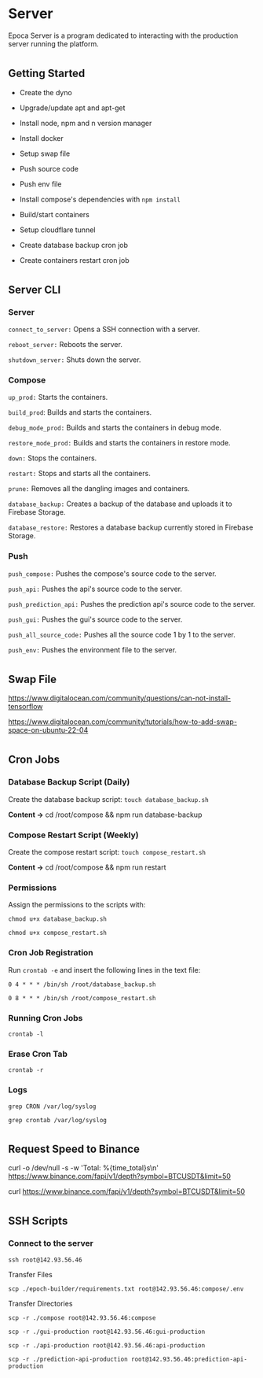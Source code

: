 # Server

Epoca Server is a program dedicated to interacting with the production server running the platform.

#
## Getting Started

- Create the dyno

- Upgrade/update apt and apt-get

- Install node, npm and n version manager

- Install docker

- Setup swap file

- Push source code

- Push env file

- Install compose's dependencies with `npm install`

- Build/start containers

- Setup cloudflare tunnel

- Create database backup cron job

- Create containers restart cron job



#
## Server CLI

### Server

`connect_to_server:` Opens a SSH connection with a server.

`reboot_server:` Reboots the server.

`shutdown_server:` Shuts down the server.

### Compose

`up_prod:` Starts the containers.

`build_prod`: Builds and starts the containers.

`debug_mode_prod:` Builds and starts the containers in debug mode.

`restore_mode_prod:` Builds and starts the containers in restore mode.

`down:` Stops the containers.

`restart:` Stops and starts all the containers.

`prune:` Removes all the dangling images and containers.

`database_backup:` Creates a backup of the database and uploads it to Firebase Storage.

`database_restore:` Restores a database backup currently stored in Firebase Storage.

### Push

`push_compose:` Pushes the compose's source code to the server.

`push_api:` Pushes the api's source code to the server.

`push_prediction_api:` Pushes the prediction api's source code to the server.

`push_gui:` Pushes the gui's source code to the server.

`push_all_source_code:` Pushes all the source code 1 by 1 to the server.

`push_env:` Pushes the environment file to the server.


#
## Swap File

https://www.digitalocean.com/community/questions/can-not-install-tensorflow

https://www.digitalocean.com/community/tutorials/how-to-add-swap-space-on-ubuntu-22-04






#
## Cron Jobs

### Database Backup Script (Daily)

Create the database backup script: `touch database_backup.sh`

**Content ->** cd /root/compose && npm run database-backup

### Compose Restart Script (Weekly)

Create the compose restart script: `touch compose_restart.sh`

**Content ->** cd /root/compose && npm run restart


### Permissions

Assign the permissions to the scripts with: 

`chmod u+x database_backup.sh`

`chmod u+x compose_restart.sh`

### Cron Job Registration

Run `crontab -e` and insert the following lines in the text file: 

`0 4 * * * /bin/sh /root/database_backup.sh`

`0 8 * * * /bin/sh /root/compose_restart.sh`


### Running Cron Jobs

`crontab -l`

### Erase Cron Tab

`crontab -r`

### Logs

`grep CRON /var/log/syslog`

`grep crontab /var/log/syslog`




#
## Request Speed to Binance

curl -o /dev/null -s -w 'Total: %{time_total}s\n' https://www.binance.com/fapi/v1/depth?symbol=BTCUSDT&limit=50


curl https://www.binance.com/fapi/v1/depth?symbol=BTCUSDT&limit=50


#
## SSH Scripts

### Connect to the server

`ssh root@142.93.56.46`


Transfer Files

`scp ./epoch-builder/requirements.txt root@142.93.56.46:compose/.env`


Transfer Directories

`scp -r ./compose root@142.93.56.46:compose`

`scp -r ./gui-production root@142.93.56.46:gui-production`

`scp -r ./api-production root@142.93.56.46:api-production`

`scp -r ./prediction-api-production root@142.93.56.46:prediction-api-production`